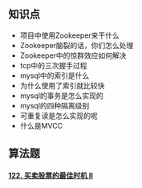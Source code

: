 ## 知识点

+ 项目中使用Zookeeper来干什么
+ Zookeeper脑裂的话，你们怎么处理
+ Zookeeper中的惊群效应如何解决
+ tcp中的三次握手过程
+ mysql中的索引是什么
+ 为什么使用了索引就比较快
+ mysql的事务是怎么实现的
+ mysql的四种隔离级别
+  可重复读是怎么实现的呢
+ 什么是MVCC



## 算法题

#### [122. 买卖股票的最佳时机 II](https://leetcode-cn.com/problems/best-time-to-buy-and-sell-stock-ii/)